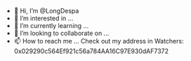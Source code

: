 - 👋 Hi, I’m @LongDespa
- 👀 I’m interested in ...
- 🌱 I’m currently learning ...
- 💞️ I’m looking to collaborate on ...
- 📫 How to reach me ...
Check out my address in Watchers: 0x029290c564Ef921c56a784AA16C97E930dAF7372
<!---
LongDespa/LongDespa is a ✨ special ✨ repository because its `README.md` (this file) appears on your GitHub profile.
You can click the Preview link to take a look at your changes.
--->
